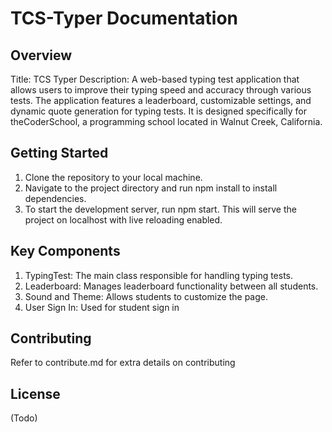 # TCS-Typer Documentation

## Overview
Title: TCS Typer
Description: A web-based typing test application that allows users to improve their typing speed and accuracy through various tests. The application features a leaderboard, customizable settings, and dynamic quote generation for typing tests. It is designed specifically for theCoderSchool, a programming school located in Walnut Creek, California.

## Getting Started
1. Clone the repository to your local machine.
2. Navigate to the project directory and run npm install to install dependencies.
3. To start the development server, run npm start. This will serve the project on localhost with live reloading enabled.

## Key Components
1. TypingTest: The main class responsible for handling typing tests.
2. Leaderboard: Manages leaderboard functionality between all students.
3. Sound and Theme: Allows students to customize the page.
4. User Sign In: Used for student sign in

## Contributing
Refer to contribute.md for extra details on contributing

## License
(Todo)